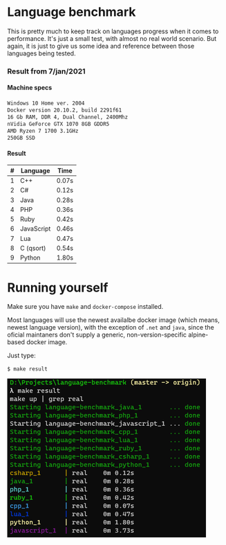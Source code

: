 # Language benchmark

This is pretty much to keep track on languages progress when it comes to performance. It's just a small test, with almost no real world scenario. But again, it is just to give us some idea and reference between those languages being tested.

### Result from 7/jan/2021

#### Machine specs

```
Windows 10 Home ver. 2004
Docker version 20.10.2, build 2291f61
16 Gb RAM, DDR 4, Dual Channel, 2400Mhz
nVidia GeForce GTX 1070 8GB GDDR5
AMD Ryzen 7 1700 3.1GHz
250GB SSD
```

#### Result

| # | Language    | Time  |
|---|-------------|-------|
| 1 | C++         | 0.07s |
| 2 | C#          | 0.12s |
| 3 | Java        | 0.28s |
| 4 | PHP         | 0.36s |
| 5 | Ruby        | 0.42s |
| 6 | JavaScript  | 0.46s |
| 7 | Lua         | 0.47s |
| 8 | C (qsort)   | 0.54s |
| 9 | Python      | 1.80s |


# Running yourself

Make sure you have `make` and `docker-compose` installed.

Most languages will use the newest availalbe docker image (which means, newest language version), with the exception of `.net` and `java`, since the oficial maintaners don't supply a generic, non-version-specific alpine-based docker image.

Just type:

```sh
$ make result
```

![example](./example.png)